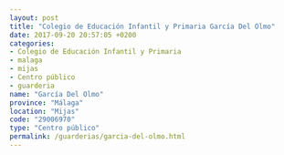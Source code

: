 ```yaml
---
layout: post
title: "Colegio de Educación Infantil y Primaria García Del Olmo"
date: 2017-09-20 20:57:05 +0200
categories:
- Colegio de Educación Infantil y Primaria
- malaga
- mijas
- Centro público
- guarderia
name: "García Del Olmo"
province: "Málaga"
location: "Mijas"
code: "29006970"
type: "Centro público"
permalink: /guarderias/garcia-del-olmo.html
---
```

